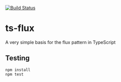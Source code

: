 [![Build Status](https://travis-ci.org/delta62/ts-flux.svg?branch=master)](https://travis-ci.org/delta62/ts-flux)

# ts-flux
A very simple basis for the flux pattern in TypeScript

## Testing
```
npm install
npm test
```
